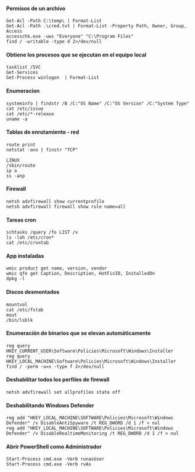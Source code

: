 #### Permisos de un archivo
```
Get-Acl -Path C:\temp\ | Format-List
Get-Acl -Path .\cred.txt | Format-List -Property Path, Owner, Group, Access 
accesschk.exe -uws "Everyone" "C:\Program Files"
find / -writable -type d 2>/dev/null
```

#### Obtiene los procesos que se ejecutan en el equipo local
```
tasklist /SVC
Get-Services
Get-Process winlogon  | Format-List
```

#### Enumeracion
```
systeminfo | findstr /B /C:"OS Name" /C:"OS Version" /C:"System Type"
cat /etc/issue
cat /etc/*-release
uname -a
```

#### Tablas de enrutamiento - red
```
route print
netstat -ano | finstr "TCP"

LINUX
/sbin/route
ip a
ss -anp
```

#### Firewall
```
netsh advfirewall show currentprofile
netsh advfirewall firewall show rule name=all
```

#### Tareas cron
```
schtasks /query /fo LIST /v
ls -lah /etc/cron*
cat /etc/crontab 
```

#### App instaladas
```
wmic product get name, version, vendor
wmic qfe get Caption, Description, HotFixID, InstalledOn
dpkg -l
```

#### Discos desmontados
```
mountvol
cat /etc/fstab
mout
/bin/lsblk
```

#### Enumeración de binarios que se elevan automáticamente
```
reg query HKEY_CURRENT_USER\Software\Policies\Microsoft\Windows\Installer
reg query HKEY_LOCAL_MACHINE\Software\Policies\Microsoft\Windows\Installer
find / -perm -u=s -type f 2>/dev/null
```

#### Deshabilitar todos los perfiles de firewall
```
netsh advfirewall set allprofiles state off 
```

#### Deshabilitando Windows Defender
```
reg add "HKEY_LOCAL_MACHINE\SOFTWARE\Policies\Microsoft\Windows Defender" /v DisableAntiSpyware /t REG_DWORD /d 1 /f > nul
reg add "HKEY_LOCAL_MACHINE\SOFTWARE\Policies\Microsoft\Windows Defender" /v DisableRealtimeMonitoring /t REG_DWORD /d 1 /f > nul
```

#### Abrir PowerShell como Administrador
```
Start-Process cmd.exe -Verb runasUser
Start-Process cmd.exe -Verb ruAs
```




